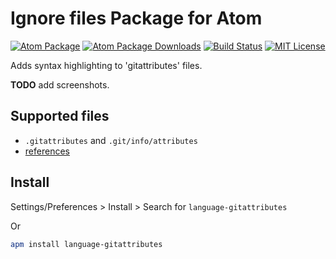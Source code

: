 # Ignore files Package for Atom

[![Atom Package](https://img.shields.io/apm/v/language-gitattributes.svg)](https://atom.io/packages/language-gitattributes)
[![Atom Package Downloads](https://img.shields.io/apm/dm/language-gitattributes.svg)](https://atom.io/packages/language-gitattributes)
[![Build Status](https://travis-ci.org/ldez/atom-language-gitattributes.svg?branch=master)](https://travis-ci.org/ldez/atom-language-gitattributes)
[![MIT License](http://img.shields.io/badge/license-MIT-blue.svg?style=flat)](https://github.com/ldez/atom-language-gitattributes/blob/master/LICENSE.md)

Adds syntax highlighting to 'gitattributes' files.

**TODO** add screenshots.


## Supported files

- `.gitattributes` and `.git/info/attributes`
- [references](https://git-scm.com/docs/gitattributes)

## Install

Settings/Preferences > Install > Search for `language-gitattributes`

Or

```bash
apm install language-gitattributes
```
